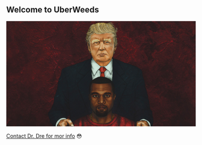## Welcome to UberWeeds

![Yass](/trump-rap-references-kanye-west.jpg)



[Contact Dr. Dre for mor info](oandreduarte@gmail.com) :flushed:



